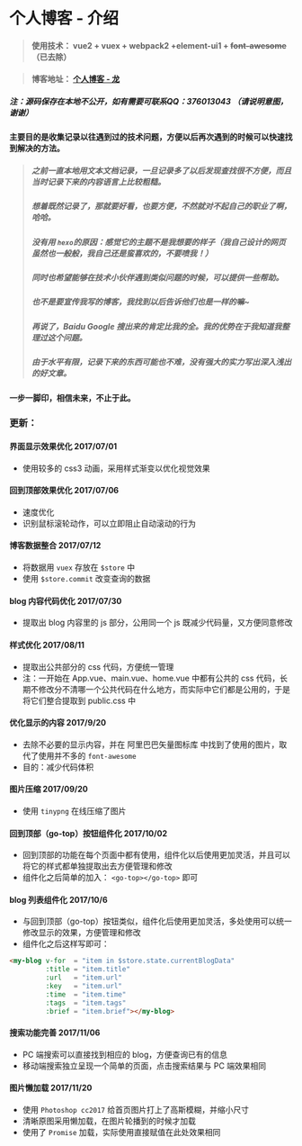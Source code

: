 # 个人博客 - 介绍

>#### 使用技术： vue2 + vuex + webpack2 +element-ui1 + ~~font-awesome~~（已去除）

>#### 博客地址： [个人博客 - 龙](https://xll032.github.io "https://xll032.github.io")
##### 注：源码保存在本地不公开，如有需要可联系QQ：376013043 （请说明意图，谢谢）
#### 主要目的是收集记录以往遇到过的技术问题，方便以后再次遇到的时候可以快速找到解决的方法。      
>##### 之前一直本地用文本文档记录，一旦记录多了以后发现查找很不方便，而且当时记录下来的内容语言上比较粗糙。
>##### 想着既然记录了，那就要好看，也要方便，不然就对不起自己的职业了啊，哈哈。
>##### 没有用 `hexo`的原因：感觉它的主题不是我想要的样子（我自己设计的网页虽然也一般般，我自己还是蛮喜欢的，不要喷我！）
>##### 同时也希望能够在技术小伙伴遇到类似问题的时候，可以提供一些帮助。
>##### 也不是要宣传我写的博客，我找到以后告诉他们也是一样的嘛~
>##### 再说了，Baidu Google 搜出来的肯定比我的全。我的优势在于我知道我整理过这个问题。
>##### 由于水平有限，记录下来的东西可能也不难，没有强大的实力写出深入浅出的好文章。

#### 一步一脚印，相信未来，不止于此。


### 更新：
#### 界面显示效果优化 2017/07/01
* 使用较多的 css3 动画，采用样式渐变以优化视觉效果


#### 回到顶部效果优化 2017/07/06
* 速度优化
* 识别鼠标滚轮动作，可以立即阻止自动滚动的行为


#### 博客数据整合 2017/07/12
* 将数据用 `vuex` 存放在 `$store` 中
* 使用 `$store.commit` 改变查询的数据


#### blog 内容代码优化 2017/07/30
* 提取出 blog 内容里的 js 部分，公用同一个 js 既减少代码量，又方便同意修改


#### 样式优化 2017/08/11
* 提取出公共部分的 css 代码，方便统一管理
* 注：一开始在 App.vue、main.vue、home.vue 中都有公共的 css 代码，长期不修改分不清哪一个公共代码在什么地方，而实际中它们都是公用的，于是将它们整合提取到 public.css 中


#### 优化显示的内容 2017/9/20
* 去除不必要的显示内容，并在 阿里巴巴矢量图标库 中找到了使用的图片，取代了使用并不多的 `font-awesome`
* 目的：减少代码体积


#### 图片压缩 2017/09/20
* 使用 `tinypng` 在线压缩了图片


#### 回到顶部（go-top）按钮组件化 2017/10/02
* 回到顶部的功能在每个页面中都有使用，组件化以后使用更加灵活，并且可以将它的样式都单独提取出去方便管理和修改
* 组件化之后简单的加入： `<go-top></go-top>` 即可


#### blog 列表组件化 2017/10/6
* 与回到顶部（go-top）按钮类似，组件化后使用更加灵活，多处使用可以统一修改显示的效果，方便管理和修改
* 组件化之后这样写即可：
```html
<my-blog v-for  = "item in $store.state.currentBlogData"
         :title = "item.title"
         :url   = "item.url"
         :key   = "item.url"
         :time  = "item.time"
         :tags  = "item.tags"
         :brief = "item.brief"></my-blog>
```


#### 搜索功能完善 2017/11/06
* PC 端搜索可以直接找到相应的 blog，方便查询已有的信息
* 移动端搜索独立呈现一个简单的页面，点击搜索结果与 PC 端效果相同


#### 图片懒加载 2017/11/20
* 使用 `Photoshop cc2017` 给首页图片打上了高斯模糊，并缩小尺寸
* 清晰原图采用懒加载，在图片轮播到的时候才加载
* 使用了 `Promise` 加载，实际使用直接赋值在此处效果相同


